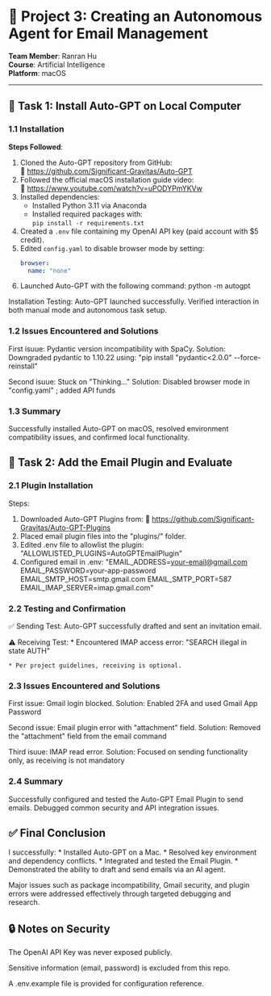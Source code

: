 # 🧠 Project 3: Creating an Autonomous Agent for Email Management

**Team Member**: Ranran Hu  
**Course**: Artificial Intelligence  
**Platform**: macOS  

---

## 📌 Task 1: Install Auto-GPT on Local Computer

### 1.1 Installation

**Steps Followed**:

1. Cloned the Auto-GPT repository from GitHub:  
   🔗 https://github.com/Significant-Gravitas/Auto-GPT
2. Followed the official macOS installation guide video:  
   🎥 https://www.youtube.com/watch?v=uPODYPmYKVw
3. Installed dependencies:
   - Installed Python 3.11 via Anaconda
   - Installed required packages with:  
     `pip install -r requirements.txt`
4. Created a `.env` file containing my OpenAI API key (paid account with $5 credit).
5. Edited `config.yaml` to disable browser mode by setting:
   ```yaml
   browser:
     name: "none"
6. Launched Auto-GPT with the following command:
     python -m autogpt

 Installation Testing:
     Auto-GPT launched successfully.
     Verified interaction in both manual mode and autonomous task setup.


### 1.2 Issues Encountered and Solutions

 First isuue: Pydantic version incompatibility with SpaCy.
 Solution:  Downgraded pydantic to 1.10.22 using: "pip install "pydantic<2.0.0" --force-reinstall"

 Second isuue:  Stuck on "Thinking..."
 Solution:  Disabled browser mode in "config.yaml" ; added API funds


### 1.3 Summary

 Successfully installed Auto-GPT on macOS, resolved environment compatibility issues, and confirmed local functionality. 

## 📌 Task 2: Add the Email Plugin and Evaluate
### 2.1  Plugin Installation
Steps:
1. Downloaded Auto-GPT Plugins from:
    🔗 https://github.com/Significant-Gravitas/Auto-GPT-Plugins
2. Placed email plugin files into the "plugins/" folder.
3. Edited .env file to allowlist the plugin:
     "ALLOWLISTED_PLUGINS=AutoGPTEmailPlugin"
4. Configured email in .env:
     "EMAIL_ADDRESS=your-email@gmail.com
      EMAIL_PASSWORD=your-app-password
      EMAIL_SMTP_HOST=smtp.gmail.com
      EMAIL_SMTP_PORT=587
      EMAIL_IMAP_SERVER=imap.gmail.com"

### 2.2 Testing and Confirmation
✅ Sending Test:
     Auto-GPT successfully drafted and sent an invitation email.

⚠️ Receiving Test:
     * Encountered IMAP access error:
     "SEARCH illegal in state AUTH"
    
    * Per project guidelines, receiving is optional.

### 2.3 Issues Encountered and Solutions
First issue: Gmail login blocked.
Solution: Enabled 2FA and used Gmail App Password

Second issue: Email plugin error with "attachment" field.
Solution: Removed the "attachment" field from the email command

Third isuue:  IMAP read error.
Solution: Focused on sending functionality only, as receiving is not mandatory


### 2.4 Summary
Successfully configured and tested the Auto-GPT Email Plugin to send emails. Debugged common security and API integration issues.


## ✅ Final Conclusion

I successfully:
     * Installed Auto-GPT on a Mac.
     * Resolved key environment and dependency conflicts.
     * Integrated and tested the Email Plugin.
     * Demonstrated the ability to draft and send emails via an AI agent.

Major issues such as package incompatibility, Gmail security, and plugin errors were addressed effectively through targeted debugging and research.


## 🔒 Notes on Security
The OpenAI API Key was never exposed publicly.

Sensitive information (email, password) is excluded from this repo.

A .env.example file is provided for configuration reference.

